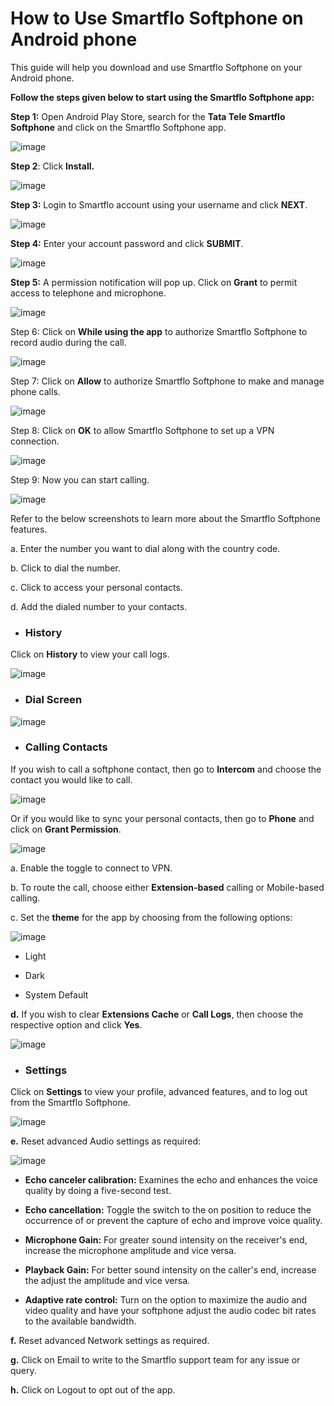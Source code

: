 # How to Use Smartflo Softphone on Android phone


This guide will help you download and use Smartflo Softphone on your Android phone.

**Follow the steps given below to start using the Smartflo Softphone app:**

**Step 1:** Open Android Play Store, search for the **Tata Tele Smartflo Softphone** and click on the Smartflo Softphone app.

![image](https://github.com/sv1305/md-file/blob/main/image-004.png)

**Step 2**: Click **Install.**

![image](https://github.com/sv1305/md-file/blob/main/image-006.png)

**Step 3:** Login to Smartflo account using your username and click **NEXT**.

![image](https://github.com/sv1305/md-file/blob/main/image-004.png)

**Step 4:** Enter your account password and click **SUBMIT**.

![image](https://github.com/sv1305/md-file/blob/main/image-006.png)

**Step 5:** A permission notification will pop up. Click on **Grant** to permit access to telephone and microphone.

![image](https://github.com/sv1305/md-file/blob/main/image-007.png)

Step 6: Click on **While using the app** to authorize Smartflo Softphone to record audio during the call.

![image](https://github.com/sv1305/md-file/blob/main/image-008.png)

Step 7: Click on **Allow** to authorize Smartflo Softphone to make and manage phone calls.

![image](https://github.com/sv1305/md-file/blob/main/image-009.png)

Step 8: Click on **OK** to allow Smartflo Softphone to set up a VPN connection.

![image](https://github.com/sv1305/md-file/blob/main/image-010.png)

Step 9: Now you can start calling.

![image](https://github.com/sv1305/md-file/blob/main/image-011.png)

Refer to the below screenshots to learn more about the Smartflo Softphone features.

a. Enter the number you want to dial along with the country code.

b. Click to dial the number.

c. Click to access your personal contacts.

d. Add the dialed number to your contacts.

- ### **History**

Click on **History** to view your call logs.

![image](https://github.com/sv1305/md-file/blob/main/image-012.png)

- ### **Dial Screen**

![image](https://github.com/sv1305/md-file/blob/main/image-013.png)

- ### **Calling Contacts**

If you wish to call a softphone contact, then go to **Intercom** and choose the contact you would like to call.

![image](https://github.com/sv1305/md-file/blob/main/image-014.png)

Or if you would like to sync your personal contacts, then go to **Phone** and click on **Grant Permission**.

![image](https://github.com/sv1305/md-file/blob/main/image-015.png)

a. Enable the toggle to connect to VPN.

b. To route the call, choose either **Extension-based** calling or Mobile-based calling.

c. Set the **theme** for the app by choosing from the following options:

![image](https://github.com/sv1305/md-file/blob/main/image-016.png)


- Light

- Dark

- System Default

**d.** If you wish to clear **Extensions Cache** or **Call Logs**, then choose the respective option and click **Yes**.

![image](https://github.com/sv1305/md-file/blob/main/image-0177.png)

- ### **Settings**

Click on **Settings** to view your profile, advanced features, and to log out from the Smartflo Softphone.

![image](https://github.com/sv1305/md-file/blob/main/image-018.png)

**e.** Reset advanced Audio settings as required:

![image](https://github.com/sv1305/md-file/blob/main/image-018.png)

- **Echo canceler calibration:** Examines the echo and enhances the voice quality by doing a five-second test.

- **Echo cancellation:** Toggle the switch to the on position to reduce the occurrence of or prevent the capture of echo and improve voice quality.

- **Microphone Gain:** For greater sound intensity on the receiver's end, increase the microphone amplitude and vice versa.

- **Playback Gain:** For better sound intensity on the caller's end, increase the adjust the amplitude and vice versa.

- **Adaptive rate control:** Turn on the option to maximize the audio and video quality and have your softphone adjust the audio codec bit rates to the available bandwidth.


**f.** Reset advanced Network settings as required.

**g.** Click on Email to write to the Smartflo support team for any issue or query.

**h.** Click on Logout to opt out of the app.
